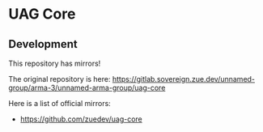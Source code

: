 # UAG Core

## Development

This repository has mirrors!

The original repository is here: https://gitlab.sovereign.zue.dev/unnamed-group/arma-3/unnamed-arma-group/uag-core

Here is a list of official mirrors:
- https://github.com/zuedev/uag-core